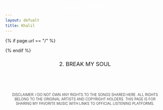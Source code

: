 ```yaml
---
layout: defualt
title: Khalil
---
```


{% if page.url == "/" %}

<style> header a[href="/"], header a[href="/"] { display: none; } </style>
{% endif %}

<style>body {padding-top:90px;padding-bottom:70px;overflow-x:hidden;}.song-list {max-width:95%;margin:0 auto;padding0;} .song {cursor: pointer;padding:10px;display:flex;align-items:top;justify-content:center;flex-direction:column;padding-bottom:20px;}.tit {display:flex;margin:0 auto;align-items:top;justify-content:center;}.song-number {text-align:right;}.song-title {word-wrap:break-word;text-align:center;font-size:1.1rem;}.platforms {display: none;gap:20px;justify-content:space-around;align-items:center;flex-direction:row;margin:0 auto;padding:0;padding-top:15px;padding-bottom:20px;flex-wrap:wrap;}.platforms a {cursor: pointer;color:transparent;}.platforms img {max-width: 30px;height:30px;margin:0;padding:0;pointer-events:none;}.song-title.text {font-size:1.4rem;}.dis {color:var(--text-color);font-family:var(--font-main);font-weight:300;text-align:center;text-transform:uppercase;font-size:0.7rem;margin:0;padding:0 20px;padding-top:60px;}#bold {font-family:var(--font-main-bold);font-weight:300;}</style>


<div class="toggle-container">
    <button id="cleanBtn" class="active" onclick="setFilter('clean')">Clean</button>
    <button id="explicitBtn" onclick="setFilter('explicit')">Explicit</button>
</div>

<div class="song-list">

<div class="song" onclick="togglePlatforms(this)">
<div class="tit"><span class="song-title">2. BREAK MY SOUL</span></div>
<div class="platforms">
<a href="#" target="_blank" class="song-link" data-clean="https://music.apple.com/il/album/break-my-soul/1630005298?i=1630005854" data-explicit="https://music.apple.com/il/album/break-my-soul-explicit/1630005298?i=1630005854"><img src="https://raw.githubusercontent.com/Khalil2000web/Music/refs/heads/main/static/media/apple.svg" alt="Apple Music"></a>
<a href="#" target="_blank" class="song-link" data-clean="https://open.spotify.com/track/5pyoxDZ1PX0KxBxiRVxA4U" data-explicit="https://open.spotify.com/track/explicit-version"><img src="https://raw.githubusercontent.com/Khalil2000web/Music/refs/heads/main/static/media/spotify.svg" alt="Spotify"></a>
<a href="#" target="_blank" class="song-link" data-clean="https://music.amazon.com/tracks/B0B4KLP9JK" data-explicit="https://music.amazon.com/tracks/B0B4KLP9JK-explicit"><img src="https://raw.githubusercontent.com/Khalil2000web/Music/refs/heads/main/static/media/amazon.svg" alt="Amazon Music"></a>
<a href="#" target="_blank" class="song-link" data-clean="https://tidal.com/browse/track/240549035" data-explicit="https://tidal.com/browse/track/explicit-240549035"><img src="https://raw.githubusercontent.com/Khalil2000web/Music/refs/heads/main/static/media/tidal.svg" alt="Tidal"></a>
</div>
</div>

</div>

<style>
    .toggle-container {
        position:fixed;
        top:70px;
        left:50%;
        transform:translateX(-50%);
        width:100%;
        display:flex;align-items:center;justify-content:center;
        text-align: center;
    }
    .toggle-container button {
        border: none;
        background: none;
        font-size: 19px;
        font-weight: normal;
        padding: 5px 15px;
        cursor: pointer;
        font-family:var(--font-main);
        color:white;
    }
    .toggle-container button.active {
        text-decoration: underline;
    }
</style>

<script>
    let explicitMode = false;

    function setFilter(mode) {
        explicitMode = mode === 'explicit';
        document.getElementById("cleanBtn").classList.toggle("active", !explicitMode);
        document.getElementById("explicitBtn").classList.toggle("active", explicitMode);
        updateSongLinks();
    }

    function togglePlatforms(songElement) {
        document.querySelectorAll(".platforms").forEach(p => p.style.display = "none");
        document.querySelectorAll(".song-title").forEach(t => t.classList.remove("text"));

        songElement.querySelector(".platforms").style.display = "flex";
        songElement.querySelector(".song-title").classList.add("text");
    }

    function updateSongLinks() {
        document.querySelectorAll(".song-link").forEach(link => {
            link.href = explicitMode ? link.dataset.explicit : link.dataset.clean;
        });
    }

    document.addEventListener("DOMContentLoaded", updateSongLinks);
</script>



<p class="dis">
<span id="bold">Disclaimer:</span> I do not own any rights to the songs shared here. All rights belong to the original artists and copyright holders. This page is for sharing my favorite music with links to official listening platforms.
</p>